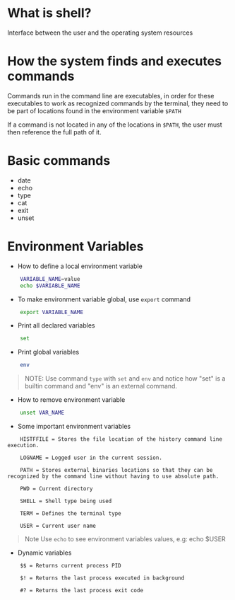 # What is shell?

Interface between the user and the operating system resources

# How the system finds and executes commands

Commands run in the command line are executables, in order for these executables to work as recognized commands by the terminal, they need to be part of locations found in the environment variable `$PATH`

If a command is not located in any of the locations in `$PATH`, the user must then reference the full path of it.

# Basic commands

- date
- echo
- type
- cat
- exit
- unset

# Environment Variables

- How to define a local environment variable

```bash
    VARIABLE_NAME=value
    echo $VARIABLE_NAME
```

- To make environment variable global, use `export` command
```bash
    export VARIABLE_NAME
```

- Print all declared variables
```bash
    set
```

- Print global variables
```bash
    env
```

> NOTE:
    Use command `type` with `set` and `env` and notice how "set" is a builtin command and "env" is an external command.

- How to remove environment variable
```bash
    unset VAR_NAME
```

- Some important environment variables

```
    HISTFFILE = Stores the file location of the history command line execution.

    LOGNAME = Logged user in the current session.

    PATH = Stores external binaries locations so that they can be recognized by the command line without having to use absolute path.

    PWD = Current directory

    SHELL = Shell type being used

    TERM = Defines the terminal type

    USER = Current user name
```
> Note
    Use `echo` to see environment variables values, e.g: echo $USER

- Dynamic variables
```
    $$ = Returns current process PID

    $! = Returns the last process executed in background

    #? = Returns the last process exit code
```